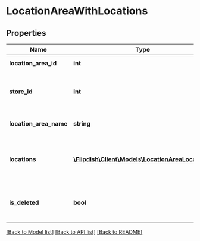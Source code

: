 # LocationAreaWithLocations

## Properties
Name | Type | Description | Notes
------------ | ------------- | ------------- | -------------
**location_area_id** | **int** | Id of the LocationArea | [optional] 
**store_id** | **int** | Id of the Store that this LocationArea belongs to | [optional] 
**location_area_name** | **string** | Descriptive LocationArea name | [optional] 
**locations** | [**\Flipdish\\Client\Models\LocationAreaLocation[]**](LocationAreaLocation.md) | List of Locations that belongs to this Location Area | [optional] 
**is_deleted** | **bool** | Returns if the LocationArea is deleted or not | [optional] 

[[Back to Model list]](../README.md#documentation-for-models) [[Back to API list]](../README.md#documentation-for-api-endpoints) [[Back to README]](../README.md)


